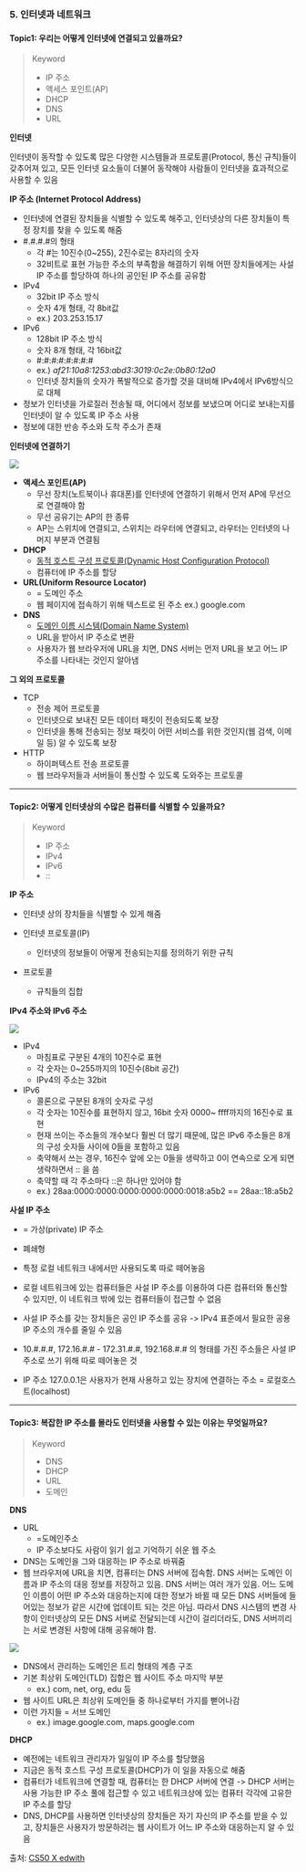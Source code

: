 ### 5. 인터넷과 네트워크

#### Topic1: 우리는 어떻게 인터넷에 연결되고 있을까요?

> Keyword
>
> - IP 주소
> - 액세스 포인트(AP)
> - DHCP
> - DNS
> - URL



**인터넷**

인터넷이 동작할 수 있도록 많은 다양한 시스템들과 프로토콜(Protocol, 통신 규칙)들이 갖추어져 있고, 모든 인터넷 요소들이 더불어 동작해야 사람들이 인터넷을 효과적으로 사용할 수 있음



**IP 주소 (Internet Protocol Address)**

- 인터넷에 연결된 장치들을 식별할 수 있도록 해주고, 인터넷상의 다른 장치들이 특정 장치를 찾을 수 있도록 해줌
- #.#.#.#의 형태
  - 각 #는 10진수(0~255), 2진수로는 8자리의 숫자
  - 32비트로 표현 가능한 주소의 부족함을 해결하기 위해 어떤 장치들에게는 사설 IP 주소를 할당하여 하나의 공인된 IP 주소를 공유함
- IPv4
  - 32bit IP 주소 방식
  - 숫자 4개 형태, 각 8bit값
  - ex.) 203.253.15.17
- IPv6
  - 128bit IP 주소 방식
  - 숫자 8개 형태, 각 16bit값
  - #:#:#:#:#:#:#:#
  - ex.) *af21:10a8:1253:abd3:3019:0c2e:0b80:12a0* 
  - 인터넷 장치들의 숫자가 폭발적으로 증가할 것을 대비해 IPv4에서 IPv6방식으로 대체
- 정보가 인터넷을 가로질러 전송될 때, 어디에서 정보를 보냈으며 어디로 보내는지를 인터넷이 알 수 있도록 IP 주소 사용
- 정보에 대한 반송 주소와 도착 주소가 존재



**인터넷에 연결하기**

<img src="https://user-images.githubusercontent.com/42233535/55931994-b84b3e00-5c62-11e9-88bd-ec6c9c3b3e27.png">

- **액세스 포인트(AP)**
  - 무선 장치(노트북이나 휴대폰)를 인터넷에 연결하기 위해서 먼저 AP에 무선으로 연결해야 함
  - 무선 공유기는 AP의 한 종류
  - AP는 스위치에 연결되고, 스위치는 라우터에 연결되고, 라우터는 인터넷의 나머지 부분과 연결됨
- **DHCP**
  - <u>동적 호스트 구성 프로토콜(Dynamic Host Configuration Protocol)</u>
  - 컴퓨터에 IP 주소를 할당
- **URL(Uniform Resource Locator)**
  - = 도메인 주소
  - 웹 페이지에 접속하기 위해 텍스트로 된 주소 ex.) google.com
- **DNS**
  - <u>도메인 이름 시스템(Domain Name System)</u>
  - URL을 받아서 IP 주소로 변환
  - 사용자가 웹 브라우저에 URL을 치면, DNS 서버는 먼저 URL을 보고 어느 IP 주소를 나타내는 것인지 알아냄



**그 외의 프로토콜**

- TCP
  - 전송 제어 프로토콜
  - 인터넷으로 보내진 모든 데이터 패킷이 전송되도록 보장
  - 인터넷을 통해 전송되는 정보 패킷이 어떤 서비스를 위한 것인지(웹 검색, 이메일 등) 알 수 있도록 보장
- HTTP
  - 하이퍼텍스트 전송 프로토콜
  - 웹 브라우저들과 서버들이 통신할 수 있도록 도와주는 프로토콜



---

#### Topic2: 어떻게 인터넷상의 수많은 컴퓨터를 식별할 수 있을까요?

> Keyword
>
> - IP 주소
> - IPv4
> - IPv6
> - ::



**IP 주소**

- 인터넷 상의 장치들을 식별할 수 있게 해줌

- 인터넷 프로토콜(IP)
  - 인터넷의 정보들이 어떻게 전송되는지를 정의하기 위한 규칙
- 프로토콜
  - 규칙들의 집합



**IPv4 주소와 IPv6 주소**

<img src="https://user-images.githubusercontent.com/42233535/55933299-d9625d80-5c67-11e9-9549-278b7c0ec3a7.png">

- IPv4
  - 마침표로 구분된 4개의 10진수로 표현
  - 각 숫자는 0~255까지의 10진수(8bit 공간)
  - IPv4의 주소는 32bit
- IPv6
  - 콜론으로 구분된 8개의 숫자로 구성
  - 각 숫자는 10진수를 표현하지 않고, 16bit 숫자 0000~ ffff까지의 16진수로 표현
  - 현재 쓰이는 주소들의 개수보다 훨씬 더 많기 때문에, 많은 IPv6 주소들은 8개의 구성 숫자들 사이에 0들을 포함하고 있음
  - 축약해서 쓰는 경우, 16진수 앞에 오는 0들을 생략하고 0이 연속으로 오게 되면 생략하면서 :: 을 씀
  - 축약할 때 각 주소마다 ::은 하나만 있어야 함
  - ex.) 28aa:0000:0000:0000:0000:0000:0018:a5b2 == 28aa::18:a5b2



**사설 IP 주소**

- = 가상(private) IP 주소
- 폐쇄형

- 특정 로컬 네트워크 내에서만 사용되도록 따로 떼어놓음
- 로컬 네트워크에 있는 컴퓨터들은 사설 IP 주소를 이용하여 다른 컴퓨터와 통신할 수 있지만, 이 네트워크 밖에 있는 컴퓨터들이 접근할 수 없음
- 사설 IP 주소를 갖는 장치들은 공인 IP 주소를 공유 -> IPv4 표준에서 필요한 공용 IP 주소의 개수를 줄일 수 있음
- 10.#.#.#, 172.16.#.# - 172.31.#.#, 192.168.#.# 의 형태를 가진 주소들은 사설 IP 주소로 쓰기 위해 따로 떼어놓은 것
- IP 주소 127.0.0.1은 사용자가 현재 사용하고 있는 장치에 연결하는 주소 = 로컬호스트(localhost)



---

#### Topic3: 복잡한 IP 주소를 몰라도 인터넷을 사용할 수 있는 이유는 무엇일까요?

> Keyword
>
> - DNS
> - DHCP
> - URL
> - 도메인



**DNS**

- URL
  - =도메인주소
  - IP 주소보다도 사람이 읽기 쉽고 기억하기 쉬운 웹 주소
- DNS는 도메인을 그와 대응하는 IP 주소로 바꿔줌
- 웹 브라우저에 URL을 치면, 컴퓨터는 DNS 서버에 접속함. DNS 서버는 도메인 이름과 IP 주소의 대응 정보를 저장하고 있음. DNS 서버는 여러 개가 있음. 어느 도메인 이름이 어떤 IP 주소와 대응하는지에 대한 정보가 바뀔 때 모든 DNS 서버들에 들어있는 정보가 같은 시간에 업데이트 되는 것은 아님. 따라서 DNS 시스템의 변경 사항이 인터넷상의 모든 DNS 서버로 전달되는데 시간이 걸리더라도, DNS 서버끼리는 서로 변경된 사항에 대해 공유해야 함.

<img src="https://user-images.githubusercontent.com/42233535/55935079-a58a3680-5c6d-11e9-8c45-f96334333d47.png">

- DNS에서 관리하는 도메인은 트리 형태의 계층 구조
- 기본 최상위 도메인(TLD) 집합은 웹 사이트 주소 마지막 부분
  - ex.) com, net, org, edu 등
- 웹 사이트 URL은 최상위 도메인들 중 하나로부터 가지를 뻗어나감
- 이런 가지들 = 서브 도메인
  - ex.) image.google.com, maps.google.com



**DHCP**

- 예전에는 네트워크 관리자가 일일이 IP 주소를 할당했음
- 지금은 동적 호스트 구성 프로토콜(DHCP)가 이 일을 자동으로 해줌
- 컴퓨터가 네트워크에 연결할 때, 컴퓨터는 한 DHCP 서버에 연결 -> DHCP 서버는 사용 가능한 IP 주소 풀에 접근할 수 있고 네트워크상에 있는 컴퓨터 각각에 고유한 IP 주소를 할당
- DNS, DHCP를 사용하면 인터넷상의 장치들은 자기 자신의 IP 주소를 받을 수 있고, 장치들은 사용자가 방문하려는 웹 사이트가 어느 IP 주소와 대응하는지 알 수 있음





출처: [CS50 X edwith](https://www.edwith.org/cs50/)